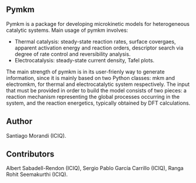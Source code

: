 ## Pymkm
Pymkm is a package for developing microkinetic models for heterogeneous catalytic systems.
Main usage of pymkm involves:
- Thermal catalysis: steady-state reaction rates, surface covergaes, apparent activation energy and reaction orders, descriptor search via degree of rate control and reversibility analysis.
- Electrocatalysis: steady-state current density, Tafel plots.

The main strength of pymkm is in its user-frienly way to generate information, since it is mainly based on two Python classes: mkm and electromkm, for thermal and electrocatalytic system respectively. The input that must be provided in order to build the model consists of two pieces: a reaction mechanism representing the global processes occurring in the system, and the reaction energetics, typically obtained by DFT calculations.


## Author
Santiago Morandi (ICIQ).

## Contributors
Albert Sabadell-Rendon (ICIQ), Sergio Pablo García Carrillo (ICIQ), Ranga Rohit Seemakurthi (ICIQ).
